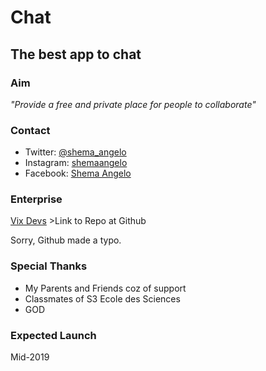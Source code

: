 # Chat

## The best app to chat

### Aim

_"Provide a free and private place for people to collaborate"_

### Contact

* Twitter: [@shema_angelo](https://www.twitter.com/shema_angelo)
* Instagram: [shemaangelo](https://www.instagram.com/shemaangelo)
* Facebook: [Shema Angelo](https://www.facebook.com/mickyalien)

 ### Enterprise
 
 [Vix Devs](https://www.github.com/visdevs) >Link to Repo at Github   
 
 Sorry, Github made a typo.  
 
 ### Special Thanks
 
 * My Parents and Friends coz of support
 * Classmates of S3 Ecole des Sciences
 * GOD
 
 ### Expected Launch
 
 Mid-2019
